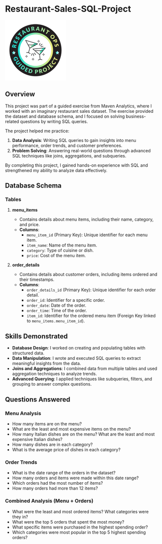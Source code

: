 # Restaurant-Sales-SQL-Project          

<img src="./restaurant.png" alt="Maven Analytics Badge" width="200" />


## Overview

This project was part of a guided exercise from Maven Analytics, where I worked with an imaginary restaurant sales dataset. The exercise provided the dataset and database schema, and I focused on solving business-related questions by writing SQL queries.
 

The project helped me practice:
1. **Data Analysis**: Writing SQL queries to gain insights into menu performance, order trends, and customer preferences.
2. **Problem Solving**: Answering real-world questions through advanced SQL techniques like joins, aggregations, and subqueries.

By completing this project, I gained hands-on experience with SQL and strengthened my ability to analyze data effectively.




## Database Schema

### Tables

1. **menu_items**
   - Contains details about menu items, including their name, category, and price.
   - **Columns**:
     - `menu_item_id` (Primary Key): Unique identifier for each menu item.
     - `item_name`: Name of the menu item.
     - `category`: Type of cuisine or dish.
     - `price`: Cost of the menu item.

2. **order_details**
   - Contains details about customer orders, including items ordered and their timestamps.
   - **Columns**:
     - `order_details_id` (Primary Key): Unique identifier for each order detail.
     - `order_id`: Identifier for a specific order.
     - `order_date`: Date of the order.
     - `order_time`: Time of the order.
     - `item_id`: Identifier for the ordered menu item (Foreign Key linked to `menu_items.menu_item_id`).

## Skills Demonstrated

- **Database Design**: I worked on creating and populating tables with structured data.
- **Data Manipulation**: I wrote and executed SQL queries to extract meaningful insights from the data.
- **Joins and Aggregations**: I combined data from multiple tables and used aggregation techniques to analyze trends.
- **Advanced Querying**: I applied techniques like subqueries, filters, and grouping to answer complex questions.



## Questions Answered

### Menu Analysis
- How many items are on the menu?
- What are the least and most expensive items on the menu?
- How many Italian dishes are on the menu? What are the least and most expensive Italian dishes?
- How many dishes are in each category?
- What is the average price of dishes in each category?

### Order Trends
- What is the date range of the orders in the dataset?
- How many orders and items were made within this date range?
- Which orders had the most number of items?
- How many orders had more than 12 items?

### Combined Analysis (Menu + Orders)
- What were the least and most ordered items? What categories were they in?
- What were the top 5 orders that spent the most money?
- What specific items were purchased in the highest spending order?
- Which categories were most popular in the top 5 highest spending orders?

